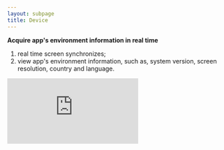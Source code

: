 ```yaml
---
layout: subpage
title: Device
---
```


**Acquire app's environment information in real time**

1. real time screen synchronizes;
2. view app's environment information, such as, system version, screen resolution, country and language.

<div class="demovideo">
  <iframe src="https://www.youtube.com/embed/a8XA9wsIf_I" frameborder="0" allow="autoplay; encrypted-media" allowfullscreen></iframe>
</div>
